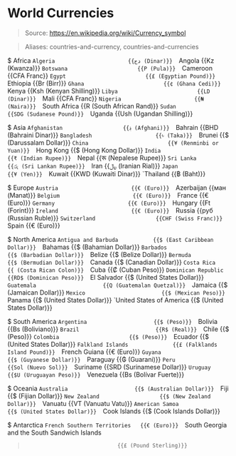 # World Currencies

> Source: https://en.wikipedia.org/wiki/Currency_symbol

> Aliases: countries-and-currency, countries-and-currencies

$ Africa
    `Algeria                       {{دج (Dinar)}} 
    `Angola                        {{Kz (Kwanza)}} 
    `Botswana                      {{P (Pula)}} 
    `Cameroon                      {{CFA Franc}} 
    `Egypt                         {{£ (Egyptian Pound)}} 
    `Ethiopia                      {{Br (Birr)}} 
    `Ghana                         {{¢ (Ghana Cedi)}} 
    `Kenya                         {{Ksh (Kenyan Shilling)}} 
    `Libya                         {{LD (Dinar)}} 
    `Mali                          {{CFA Franc}} 
    `Nigeria                       {{₦ (Naira)}} 
    `South Africa                  {{R (South African Rand)}} 
    `Sudan                         {{SDG (Sudanese Pound)}} 
    `Uganda                        {{Ush (Ugandan Shilling)}} 

$ Asia
    `Afghanistan                   {{؋ (Afghani)}} 
    `Bahrain                       {{BHD (Bahraini Dinar)}} 
    `Bangladesh                    {{৳ (Taka)}} 
    `Brunei                        {{$ (Darussalam Dollar)}} 
    `China                         {{¥ (Renminbi or Yuan)}} 
    `Hong Kong                     {{$ (Hong Kong Dollar)}} 
    `India                         {{₹ (Indian Rupee)}} 
    `Nepal                         {{रू (Nepalese Rupee)}} 
    `Sri Lanka                     {{රු (Sri Lankan Rupee)}} 
    `Iran                          {{﷼ (Iranian Rial)}} 
    `Japan                         {{¥ (Yen)}} 
    `Kuwait                        {{KWD (Kuwaiti Dinar)}} 
    `Thailand                      {{฿ (Baht)}} 

$ Europe
    `Austria                       {{€ (Euro)}} 
    `Azerbaijan                    {{ман (Manat)}} 
    `Belgium                       {{€ (Euro)}} 
    `France                        {{€ (Euro)}} 
    `Germany                       {{€ (Euro)}} 
    `Hungary                       {{Ft (Forint)}} 
    `Ireland                       {{€ (Euro)}} 
    `Russia                        {{руб (Russian Ruble)}} 
    `Switzerland                   {{CHF (Swiss Franc)}} 
    `Spain                         {{€ (Euro)}} 

$ North America
    `Antigua and Barbuda           {{$ (East Caribbean Dollar)}} 
    `Bahamas                       {{$ (Bahamian Dollar)}} 
    `Barbados                      {{$ (Barbadian Dollar)}} 
    `Belize                        {{$ (Belize Dollar)}} 
    `Bermuda                       {{$ (Bermudian Dollar)}} 
    `Canada                        {{$ (Canadian Dollar)}} 
    `Costa Rica                    {{ (Costa Rican Colon)}} 
    `Cuba                          {{₡ (Cuban Peso)}} 
    `Dominican Republic            {{RD$ (Dominican Peso)}} 
    `El Salvador                   {{$ (United States Dollar)}} 
    `Guatemala                     {{Q (Guatemalan Quetzal)}} 
    `Jamaica                       {{$ (Jamaican Dollar)}} 
    `Mexico                        {{$ (Mexican Peso)}} 
    `Panama                        {{$ (United States Dollar)}} 
    `United States of America      {{$ (United States Dollar)}} 

$ South America
    `Argentina                     {{$ (Peso)}} 
    `Bolivia                       {{Bs (Boliviano)}} 
    `Brazil                        {{R$ (Real)}} 
    `Chile                         {{$ (Peso)}} 
    `Colombia                      {{$ (Peso)}} 
    `Ecuador                       {{$ (United States Dollar)}} 
    `Falkland Islands              {{£ (Falklands Island Pound)}} 
    `French Guiana                 {{€ (Euro)}} 
    `Guyana                        {{$ (Guyanese Dollar)}} 
    `Paraguay                      {{₲ (Guarani)}} 
    `Peru                          {{Sol (Nuevo Sol)}} 
    `Suriname                      {{SRD (Surinamese Dollar)}} 
    `Uruguay                       {{$U (Uruguayan Peso)}} 
    `Venezuela                     {{Bs (Bolívar Fuerte)}} 

$ Oceania
    `Australia                     {{$ (Australian Dollar)}} 
    `Fiji                          {{$ (Fijian Dollar)}} 
    `New Zealand                   {{$ (New Zealand Dollar)}} 
    `Vanuatu                       {{VT (Vanuatu Vatu)}} 
    `American Samoa                {{$ (United States Dollar)}} 
    `Cook Islands                  {{$ (Cook Islands Dollar)}} 

$ Antarctica
    `French Southern Territories   {{€ (Euro)}} 
    `South Georgia and the South Sandwich Islands
>                                  {{£ (Pound Sterling)}} 

